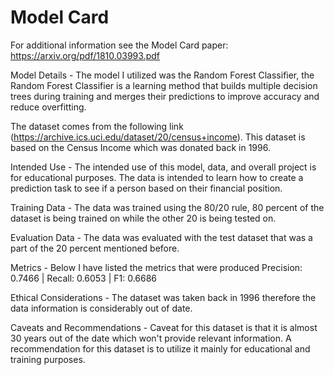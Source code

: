 # Model Card

For additional information see the Model Card paper: https://arxiv.org/pdf/1810.03993.pdf

Model Details - The model I utilized was the Random Forest Classifier, the Random Forest Classifier is a learning method that builds multiple decision trees during training and merges their predictions to improve accuracy and reduce overfitting. 

The dataset comes from the following link (https://archive.ics.uci.edu/dataset/20/census+income). This dataset is based on the Census Income which was donated back in 1996. 

Intended Use - The intended use of this model, data, and overall project is for educational purposes. The data is intended to learn how to create a prediction task to see if a person based on their financial position. 

Training Data - The data was trained using the 80/20 rule, 80 percent of the dataset is being trained on while the other 20 is being tested on. 

Evaluation Data - The data was evaluated with the test dataset that was a part of the 20 percent mentioned before. 

Metrics - Below I have listed the metrics that were produced
    Precision: 0.7466 | Recall: 0.6053 | F1: 0.6686

Ethical Considerations - The dataset was taken back in 1996 therefore the data information is considerably out of date. 

Caveats and Recommendations - Caveat for this dataset is that it is almost 30 years out of the date which won't provide relevant information. A recommendation for this dataset is to utilize it mainly for educational and training purposes. 
